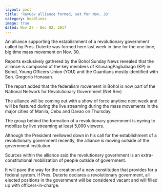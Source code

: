 ```yaml
---
layout: post
title: 'RevGov alliance formed, set for Nov. 30'
category: headlines
image: true
dated: Nov 27 - Dec 02, 2017
---
```


An alliance supporting the establishment of a revolutionary government called by Pres. Duterte was formed here last week in time for the one time, big time mass movement on Nov. 30.

Reports exclusively gathered by the Bohol Sunday News revealed that the alliance is composed of the key members of KilusangPagbabago (KP) in Bohol, Young Officers Union (YOU) and the Guardians mostly identified with Sen. Gregorio Honasan.

The report added that the federalism movement in Bohol is now part of the National Network for Revolutionary Government (Net Rev)

The alliance will be coming out with a show of force anytime next week and will be featured during the live streaming during the mass movements in the major cities of Manila, Cebu and Davao on Thursday.

The group behind the formation of a revolutionary government is eyeing to mobilize by live streaming at least 5,000 viewers.

Although the President mellowed down in his call for the establishment of a revolutionary government recently, the alliance is moving outside of the government institution.

Sources within the alliance said the revolutionary government is an extra-constitutional mobilization of people outside of government. 

It will pave the way for the creation of a new constitution that provides for a federal system. 
If Pres. Duterte declares a revolutionary government, all elected positions in the government will be considered vacant and will filled up with officers-in-charge.